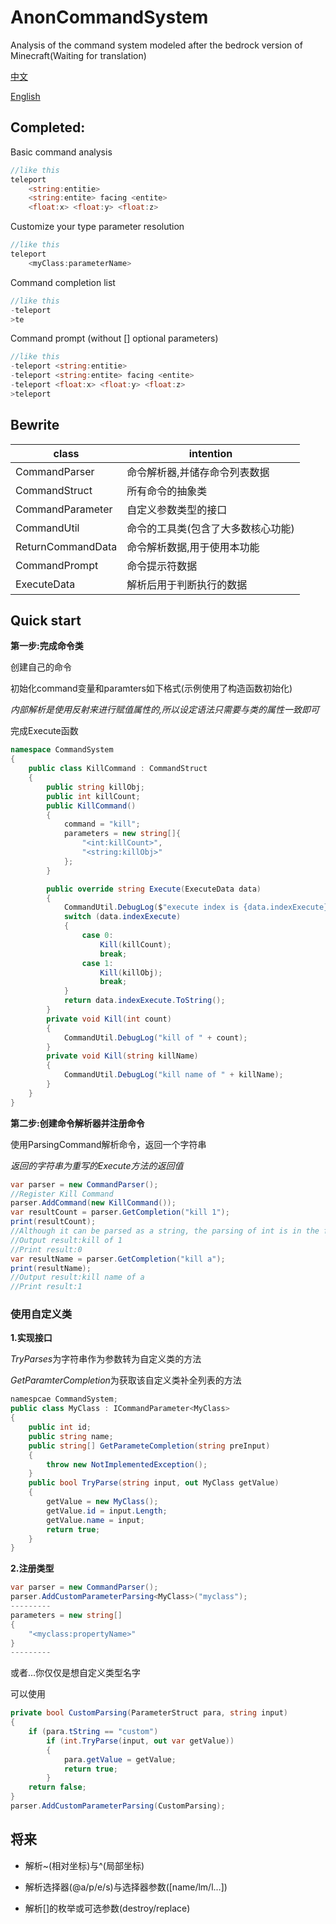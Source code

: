 # AnonCommandSystem

Analysis of the command system modeled after the bedrock version of Minecraft(Waiting for translation)

[中文](https://github.com/Anon-K/AnonCommandSystem/blob/master/README.zh.md)

[English](https://github.com/Anon-K/AnonCommandSystem/blob/master/README.md)

## Completed:

Basic command analysis

```c#
//like this
teleport
    <string:entitie>
    <string:entite> facing <entite>
    <float:x> <float:y> <float:z>
```

Customize your type parameter resolution

```C#
//like this
teleport
    <myClass:parameterName>
```

Command completion list

```c#
//like this
-teleport
>te
```

Command prompt (without [] optional parameters)

```c#
//like this
-teleport <string:entitie>
-teleport <string:entite> facing <entite>
-teleport <float:x> <float:y> <float:z>
>teleport 
```

## Bewrite

| class             | intention                          |
| ----------------- | ---------------------------------- |
| CommandParser     | 命令解析器,并储存命令列表数据      |
| CommandStruct     | 所有命令的抽象类                   |
| CommandParameter  | 自定义参数类型的接口               |
| CommandUtil       | 命令的工具类(包含了大多数核心功能) |
| ReturnCommandData | 命令解析数据,用于使用本功能        |
| CommandPrompt     | 命令提示符数据                     |
| ExecuteData       | 解析后用于判断执行的数据           |

## Quick start

**第一步:完成命令类**

创建自己的命令

初始化command变量和paramters如下格式(示例使用了构造函数初始化)

*内部解析是使用反射来进行赋值属性的,所以设定语法只需要与类的属性一致即可*

完成Execute函数

```C#	
namespace CommandSystem
{
    public class KillCommand : CommandStruct
    {
        public string killObj;
        public int killCount;
        public KillCommand()
        {
            command = "kill";
            parameters = new string[]{
                "<int:killCount>",
                "<string:killObj>"
            };
        }

        public override string Execute(ExecuteData data)
        {
            CommandUtil.DebugLog($"execute index is {data.indexExecute},Results of the {data.resultStr}");
            switch (data.indexExecute)
            {
                case 0:
                    Kill(killCount);
                    break;
                case 1:
                    Kill(killObj);
                    break;
            }
            return data.indexExecute.ToString();
        }
        private void Kill(int count)
        {
            CommandUtil.DebugLog("kill of " + count);
        }
        private void Kill(string killName)
        {
            CommandUtil.DebugLog("kill name of " + killName);
        }
    }
}
```

**第二步:创建命令解析器并注册命令**

使用ParsingCommand解析命令，返回一个字符串

*返回的字符串为重写的Execute方法的返回值*

```C#
var parser = new CommandParser();
//Register Kill Command
parser.AddCommand(new KillCommand());
var resultCount = parser.GetCompletion("kill 1");
print(resultCount);
//Although it can be parsed as a string, the parsing of int is in the front, so the priority is higher than the latter
//Output result:kill of 1
//Print result:0
var resultName = parser.GetCompletion("kill a");
print(resultName);
//Output result:kill name of a
//Print result:1
```

### 使用自定义类

**1.实现接口**

*TryParses*为字符串作为参数转为自定义类的方法

*GetParamterCompletion*为获取该自定义类补全列表的方法

```C#
namespcae CommandSystem;
public class MyClass : ICommandParameter<MyClass>
{
    public int id;
    public string name;
    public string[] GetParameteCompletion(string preInput)
    {
        throw new NotImplementedException();
    }
    public bool TryParse(string input, out MyClass getValue)
    {
        getValue = new MyClass();
        getValue.id = input.Length;
        getValue.name = input;
        return true;
    }
}
```

**2.注册类型**

```C#	
var parser = new CommandParser();
parser.AddCustomParameterParsing<MyClass>("myclass");
---------
parameters = new string[]
{
    "<myclass:propertyName>"
}
---------
```

或者...你仅仅是想自定义类型名字

可以使用

```C#
private bool CustomParsing(ParameterStruct para, string input)
{
    if (para.tString == "custom")
        if (int.TryParse(input, out var getValue))
        {
            para.getValue = getValue;
            return true;
        }
    return false;
}
parser.AddCustomParameterParsing(CustomParsing);
```



## 将来

+ 解析~(相对坐标)与^(局部坐标)
+ 解析选择器(@a/p/e/s)与选择器参数([name/lm/l...])

+ 解析[]的枚举或可选参数(destroy/replace)
